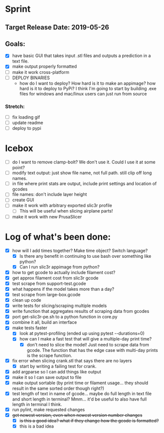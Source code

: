 # Sprint
## Target Release Date: 2019-05-26
## Goals:
 - [x] have basic GUI that takes input .stl files and outputs a prediction in a
   text file.
 - [x] make output properly formatted
 - [ ] make it work cross-platform
 - [ ] DEPLOY BINARIES
   - how do I want to deploy? How hard is it to make an appimage? how hard is
     it to deploy to PyPi? I think I'm going to start by building .exe files
     for windows and mac/linux users can just run from source
### Stretch:
 - [ ] fix loading gif
 - [ ] update readme
 - [ ] deploy to pypi

# Icebox
 - [ ] do I want to remove clamp-bolt? We don't use it. Could I use it at some
   point?
 - [ ] modify text output: just show file name, not full path. still clip off
   long names.
 - [ ] in file where print stats are output, include print settings and
   location of gcodes
 - [ ] file names: don't include layer height
 - [ ] create GUI
 - [ ] make it work with arbitrary exported slic3r profile
   - [ ] This will be useful when slicing airplane parts!
 - [ ] make it work with new PrusaSlicer

# Log of what's been done:
 - [x] how will I add times together? Make time object? Switch language?
   - [x] Is there any benefit in continuing to use bash over something like
         python?
   - [x] Can I run slic3r appimage from python?
 - [x] how to get gcode to actually include filament cost?
 - [x] get approx filament cost from slic3r gcode
 - [x] test scrape from support-test.gcode
 - [x] what happens if the model takes more than a day?
 - [x] test scrape from large-box.gcode
 - [x] clean up code
 - [x] write tests for slicing/scraping multiple models
 - [x] write function that aggregates results of scraping data from gcodes
 - [x] port get-slic3r-pe.sh to a python function in core.py
 - [x] combine it all, build an interface
 - [x] make tests faster
   - [x] look at pytest-profiling (ended up using pytest --durations=0)
   - [x] how can I make a fast test that will give a multiple-day print time?
     - [x] don't need to slice the model! Just need to scrape data from gcode.
       The function that has the edge case with multi-day prints is the scrape
       function.
 - [x] fix error when slicing crank.stl that says there are no layers
   - [x] start by writing a failing test for crank.
 - [x] add argparse so I can add things like output
 - [x] make it so I can save output to file
 - [x] make output sortable (by print time or filament usage... they should
       result in the same sorted order though right?)
 - [x] test length of text in name of gcode... maybe do full length in text
       file and short length in terminal? Mmm... it'd be useful to also have
       full length in terminal I think.
 - [x] run pylint, make requested changes
 - [x] ~~get newest version, even when newest version number changes~~
   - [x] ~~is this a good idea? what if they change how the gcode is
     formatted?~~
   - [x] this is a bad idea